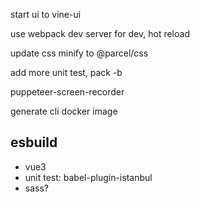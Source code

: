 start ui to vine-ui

use webpack dev server for dev, hot reload

update css minify to @parcel/css

add more unit test, pack -b

puppeteer-screen-recorder

generate cli docker image




## esbuild
- vue3
- unit test: babel-plugin-istanbul
- sass?